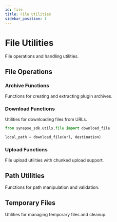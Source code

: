 ```yaml
---
id: file
title: File Utilities
sidebar_position: 1
---
```


# File Utilities

File operations and handling utilities.

## File Operations

### Archive Functions

Functions for creating and extracting plugin archives.

### Download Functions

Utilities for downloading files from URLs.

```python
from synapse_sdk.utils.file import download_file

local_path = download_file(url, destination)
```

### Upload Functions

File upload utilities with chunked upload support.

## Path Utilities

Functions for path manipulation and validation.

## Temporary Files

Utilities for managing temporary files and cleanup.